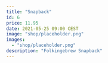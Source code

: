 ```yaml
---
title: "Snapback"
id: 6
price: 11.95
date: 2021-05-25 09:00 CEST
image: "shop/placeholder.png"
images:
  - "shop/placeholder.png"
description: "Folkingebrew Snapback"
---
```

